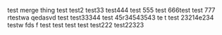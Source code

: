 test merge thing
test
test2
test33
test444
test 555
test 666test
test 777
rtestwa qedasvd
test
test33344
test 45r34543543
te t 
test 23214e234
testw fds f
test
test
test
test
test222
test22323
